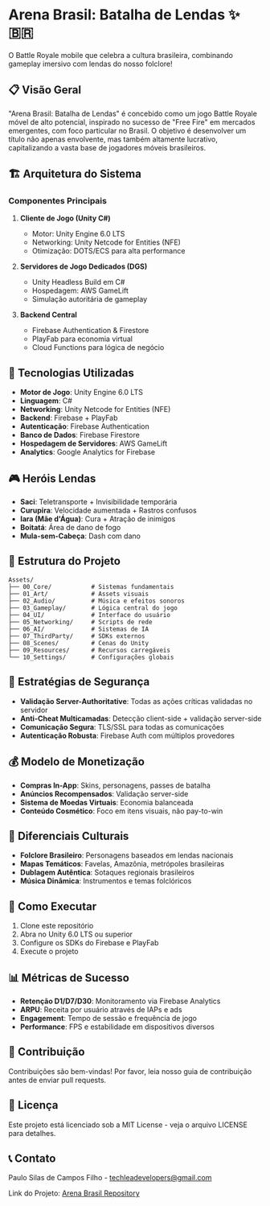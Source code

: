 
# Arena Brasil: Batalha de Lendas ✨🇧🇷

O Battle Royale mobile que celebra a cultura brasileira, combinando gameplay imersivo com lendas do nosso folclore!

## 📋 Visão Geral

"Arena Brasil: Batalha de Lendas" é concebido como um jogo Battle Royale móvel de alto potencial, inspirado no sucesso de "Free Fire" em mercados emergentes, com foco particular no Brasil. O objetivo é desenvolver um título não apenas envolvente, mas também altamente lucrativo, capitalizando a vasta base de jogadores móveis brasileiros.

## 🏗️ Arquitetura do Sistema

### Componentes Principais

1. **Cliente de Jogo (Unity C#)**
   - Motor: Unity Engine 6.0 LTS
   - Networking: Unity Netcode for Entities (NFE)
   - Otimização: DOTS/ECS para alta performance

2. **Servidores de Jogo Dedicados (DGS)**
   - Unity Headless Build em C#
   - Hospedagem: AWS GameLift
   - Simulação autoritária de gameplay

3. **Backend Central**
   - Firebase Authentication & Firestore
   - PlayFab para economia virtual
   - Cloud Functions para lógica de negócio

## 🚀 Tecnologias Utilizadas

- **Motor de Jogo**: Unity Engine 6.0 LTS
- **Linguagem**: C#
- **Networking**: Unity Netcode for Entities (NFE)
- **Backend**: Firebase + PlayFab
- **Autenticação**: Firebase Authentication
- **Banco de Dados**: Firebase Firestore
- **Hospedagem de Servidores**: AWS GameLift
- **Analytics**: Google Analytics for Firebase

## 🎮 Heróis Lendas

- **Saci**: Teletransporte + Invisibilidade temporária
- **Curupira**: Velocidade aumentada + Rastros confusos
- **Iara (Mãe d'Água)**: Cura + Atração de inimigos
- **Boitatá**: Área de dano de fogo
- **Mula-sem-Cabeça**: Dash com dano

## 📁 Estrutura do Projeto

```
Assets/
├── 00_Core/           # Sistemas fundamentais
├── 01_Art/            # Assets visuais
├── 02_Audio/          # Música e efeitos sonoros
├── 03_Gameplay/       # Lógica central do jogo
├── 04_UI/             # Interface do usuário
├── 05_Networking/     # Scripts de rede
├── 06_AI/             # Sistemas de IA
├── 07_ThirdParty/     # SDKs externos
├── 08_Scenes/         # Cenas do Unity
├── 09_Resources/      # Recursos carregáveis
└── 10_Settings/       # Configurações globais
```

## 🔐 Estratégias de Segurança

- **Validação Server-Authoritative**: Todas as ações críticas validadas no servidor
- **Anti-Cheat Multicamadas**: Detecção client-side + validação server-side
- **Comunicação Segura**: TLS/SSL para todas as comunicações
- **Autenticação Robusta**: Firebase Auth com múltiplos provedores

## 💰 Modelo de Monetização

- **Compras In-App**: Skins, personagens, passes de batalha
- **Anúncios Recompensados**: Validação server-side
- **Sistema de Moedas Virtuais**: Economia balanceada
- **Conteúdo Cosmético**: Foco em itens visuais, não pay-to-win

## 🌟 Diferenciais Culturais

- **Folclore Brasileiro**: Personagens baseados em lendas nacionais
- **Mapas Temáticos**: Favelas, Amazônia, metrópoles brasileiras
- **Dublagem Autêntica**: Sotaques regionais brasileiros
- **Música Dinâmica**: Instrumentos e temas folclóricos

## 🚀 Como Executar

1. Clone este repositório
2. Abra no Unity 6.0 LTS ou superior
3. Configure os SDKs do Firebase e PlayFab
4. Execute o projeto

## 📊 Métricas de Sucesso

- **Retenção D1/D7/D30**: Monitoramento via Firebase Analytics
- **ARPU**: Receita por usuário através de IAPs e ads
- **Engagement**: Tempo de sessão e frequência de jogo
- **Performance**: FPS e estabilidade em dispositivos diversos

## 🤝 Contribuição

Contribuições são bem-vindas! Por favor, leia nosso guia de contribuição antes de enviar pull requests.

## 📄 Licença

Este projeto está licenciado sob a MIT License - veja o arquivo LICENSE para detalhes.

## 📞 Contato

Paulo Silas de Campos Filho - techleadevelopers@gmail.com

Link do Projeto: [Arena Brasil Repository](https://github.com/techleadevelopers/arena-brasil-batalha-de-lendas)
